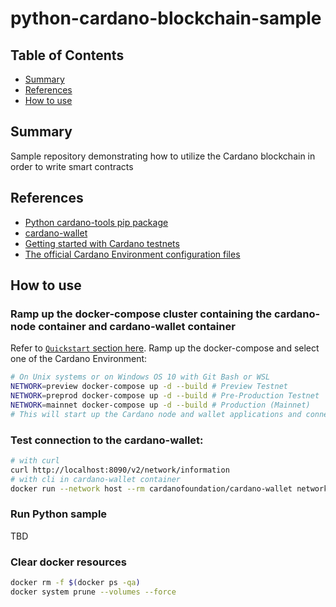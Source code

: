 # python-cardano-blockchain-sample

## Table of Contents

+ [Summary](#summary)
+ [References](#references)
+ [How to use](#how-to-use)

## Summary

Sample repository demonstrating how to utilize the Cardano blockchain in order to write smart contracts

## References

- [Python cardano-tools pip package](https://pypi.org/project/cardano-tools/)
- [cardano-wallet](https://github.com/cardano-foundation/cardano-wallet/tree/master)
- [Getting started with Cardano testnets](https://docs.cardano.org/cardano-testnet/getting-started/#:~:text=To%20get%20started%20and%20join,ada%20to%20test%20your%20transactions.)
- [The official Cardano Environment configuration files](https://book.world.dev.cardano.org/environments.html#vasil-dev)

## How to use

### Ramp up the docker-compose cluster containing the cardano-node container and cardano-wallet container

Refer to [`Quickstart` section here](https://github.com/cardano-foundation/cardano-wallet/tree/master). Ramp up the docker-compose and select one of the  Cardano Environment:

```sh
# On Unix systems or on Windows OS 10 with Git Bash or WSL
NETWORK=preview docker-compose up -d --build # Preview Testnet
NETWORK=preprod docker-compose up -d --build # Pre-Production Testnet
NETWORK=mainnet docker-compose up -d --build # Production (Mainnet)
# This will start up the Cardano node and wallet applications and connect to the specified network (mainnet, preview, preprod)
```

### Test connection to the cardano-wallet:

```sh
# with curl
curl http://localhost:8090/v2/network/information
# with cli in cardano-wallet container
docker run --network host --rm cardanofoundation/cardano-wallet network information
```

### Run Python sample

TBD

### Clear docker resources

```sh
docker rm -f $(docker ps -qa)
docker system prune --volumes --force
```
